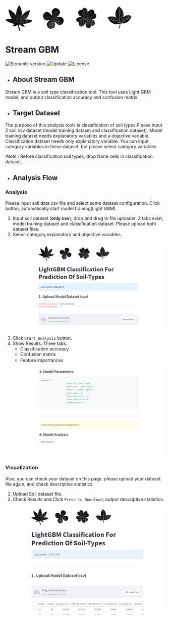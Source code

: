 <img src="./img_sample/plants_icon.png" width="400px"><br>
# Stream GBM
![Streamlit version](https://img.shields.io/badge/Streamlit-v1.14.1-orange)
![Update](https://img.shields.io/badge/Update-2022/12/22-blue)
![License](https://img.shields.io/badge/License-naro-green)

- ##  About Stream GBM
Stream GBM is a soil type classification tool. 
This tool uses Light GBM model, and output classification accuracy and confusion matrix.<br>

- ## Target Dataset
The purpose of this analysis tools is classification of soil types.Please input 2 soil csv dataset (model training dataset and classification dataset). Model training dataset needs explanatory variables and a objective variable. Classification dataset needs only explanatory variable. You can input category variables in these dataset, but please select category variables.<br>

*!Note* : Before classification soil types, drop None cells in classification dataset.

- ##  Analysis Flow<br>
### Analysis
Please input soil data csv file and select some dataset configuration.
Click button, automatically start model training(Light GBM).

1. Input soil dataset (__only csv__), drop and drug to file uploader. 2 tabs exist, model training dataset and classification dataset.
   Please upload both dataset files.
2. Select category,explanatory and objective variables.

<img src="https://github.com/shosuke-13/Stream-GBM/blob/05e1031d82630108b7c1adbff791cfa46cc11449/demo/demo_input.gif" width="650">

3. Click `Start Analysis` button.
4. Show Results.
      Three tabs. <br>
    - Classification accuracy
    - Confusion matrix
    - Feature importances　　

<img src="https://github.com/shosuke-13/Stream-GBM/blob/05e1031d82630108b7c1adbff791cfa46cc11449/demo/demo_model.gif" width="650">

### Visualization
Also, you can check your dataset on this page.
please upload your dataset file again, and check descriptive statistics.<br>

1. Upload Soil dataset file.<br>
2. Check Results and Click `Press to Download`, output descriptive statistics.<br>

<img src="https://github.com/shosuke-13/Stream-GBM/blob/a34b57e5ad72a0f02343762b3b4713cb82af1016/demo/demo_visualization.gif" width="600">

